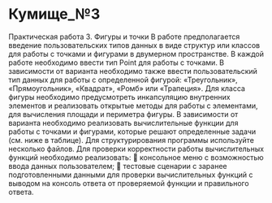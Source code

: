 # Кумище_№3
Практическая работа 3. Фигуры и точки
В работе предполагается введение пользовательских типов данных в виде структур или классов для
работы с точками и фигурами в двумерном пространстве.
В каждой работе необходимо ввести тип Point для работы с точками. В зависимости от варианта
необходимо также ввести пользовательский тип данных для работы с определенной фигурой:
«Треугольник», «Прямоугольник», «Квадрат», «Ромб» или «Трапеция». Для класса фигуры
необходимо предусмотреть инкапсуляцию внутренних элементов и реализовать открытые методы
для работы с элементами, для вычисления площади и периметра фигуры.
В зависимости от варианта необходимо реализовать вычислительные функции для работы с
точками и фигурами, которые решают определенные задачи (см. ниже в таблице). Для
структурирования программы используйте несколько файлов.
Для проверки корректности работы вычислительных функций необходимо реализовать:
 консольное меню с возможностью ввода данных пользователем;
 тестовые сценарии с заранее подготовленными данными для проверки вычислительных
функций с выводом на консоль ответа от проверяемой функции и правильного ответа.
